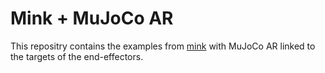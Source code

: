 # Mink + MuJoCo AR

This repositry contains the examples from [mink](https://github.com/kevinzakka/mink/) with MuJoCo AR linked to the targets of the end-effectors.
